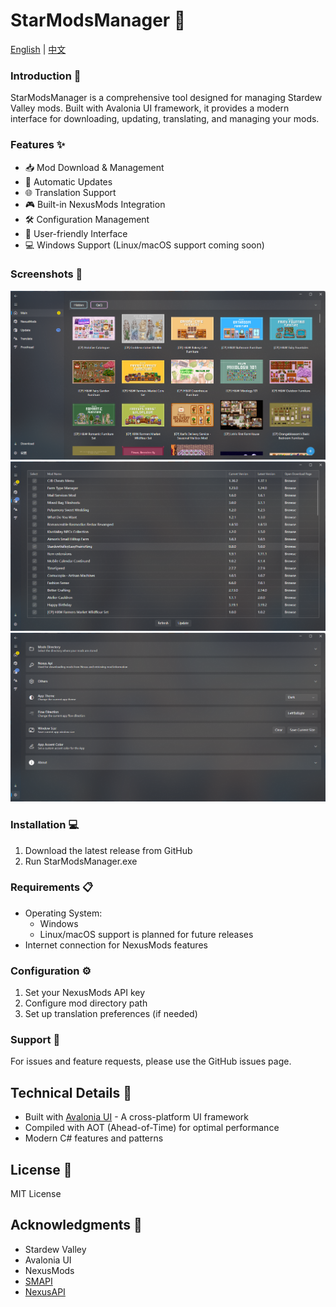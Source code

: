 # StarModsManager 🌟
[English](https://github.com/Arborsm/StarModsManager/blob/master/README.md) | [中文](https://github.com/Arborsm/StarModsManager/blob/master/README_CN.md)

### Introduction 📖
StarModsManager is a comprehensive tool designed for managing Stardew Valley mods. Built with Avalonia UI framework, it provides a modern interface for downloading, updating, translating, and managing your mods.

### Features ✨
- 📥 Mod Download & Management
- 🔄 Automatic Updates
- 🌐 Translation Support
- 🎮 Built-in NexusMods Integration
- 🛠️ Configuration Management
- 🎨 User-friendly Interface
- 💻 Windows Support (Linux/macOS support coming soon)

### Screenshots 📸
![Screenshot 1: Main](https://raw.githubusercontent.com/Arborsm/StarModsManager/refs/heads/master/Asssets/Main.png)
![Screenshot 2: Update](https://raw.githubusercontent.com/Arborsm/StarModsManager/refs/heads/master/Asssets/Update.png)
![Screenshot 3: Settings](https://raw.githubusercontent.com/Arborsm/StarModsManager/refs/heads/master/Asssets/Setting.png)

### Installation 💻
1. Download the latest release from GitHub
2. Run StarModsManager.exe

### Requirements 📋
- Operating System:
    - Windows
    - Linux/macOS support is planned for future releases
- Internet connection for NexusMods features

### Configuration ⚙️
1. Set your NexusMods API key
2. Configure mod directory path
3. Set up translation preferences (if needed)

### Support 🤝
For issues and feature requests, please use the GitHub issues page.

## Technical Details 🔧
- Built with [Avalonia UI](https://avaloniaui.net/) - A cross-platform UI framework
- Compiled with AOT (Ahead-of-Time) for optimal performance
- Modern C# features and patterns

## License 📄
MIT License

## Acknowledgments 🙏
- Stardew Valley
- Avalonia UI
- NexusMods
- [SMAPI](https://github.com/Pathoschild/SMAPI)
- [NexusAPI](https://github.com/tstavrianos/NexusAPI)